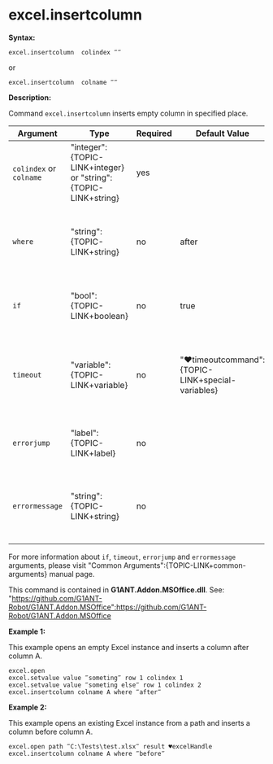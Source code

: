 # excel.insertcolumn

**Syntax:**

```G1ANT
excel.insertcolumn  colindex ‴‴ 

```

or 

```G1ANT
excel.insertcolumn  colname ‴‴ 

```

**Description:**

Command `excel.insertcolumn` inserts empty column in specified place. 

| Argument | Type | Required | Default Value | Description |
| -------- | ---- | -------- | ------------- | ----------- |
|`colindex` or `colname`|  "integer":{TOPIC-LINK+integer} or "string":{TOPIC-LINK+string}| yes |  | `colindex` - cell's column number, `colname` - cell's column name |
|`where`| "string":{TOPIC-LINK+string}| no | after | determines, whether to insert column 'before' or 'after' specified column |
|`if`| "bool":{TOPIC-LINK+boolean}| no | true | runs the command only if condition is true |
|`timeout`| "variable":{TOPIC-LINK+variable}| no | "♥timeoutcommand":{TOPIC-LINK+special-variables} | specifies time in milliseconds for G1ANT.Robot to wait for the command to be executed |
|`errorjump`| "label":{TOPIC-LINK+label}| no |  | name of the label to jump to if given `timeout` expires |
|`errormessage`| "string":{TOPIC-LINK+string}| no | | message that will be shown in case error occurs and no `errorjump` argument is specified |

For more information about `if`, `timeout`, `errorjump` and `errormessage` arguments, please visit "Common Arguments":{TOPIC-LINK+common-arguments} manual page.

This command is contained in **G1ANT.Addon.MSOffice.dll**.
See: "https://github.com/G1ANT-Robot/G1ANT.Addon.MSOffice":https://github.com/G1ANT-Robot/G1ANT.Addon.MSOffice

**Example 1:**

This example opens an empty Excel instance and inserts a column after column A.

```G1ANT
excel.open
excel.setvalue value ‴someting‴ row 1 colindex 1
excel.setvalue value ‴someting else‴ row 1 colindex 2
excel.insertcolumn colname A where ‴after‴

```

**Example 2:**

This example opens an existing Excel instance from a path and inserts a column before column A.

```G1ANT
excel.open path ‴C:\Tests\test.xlsx‴ result ♥excelHandle
excel.insertcolumn colname A where ‴before‴

```